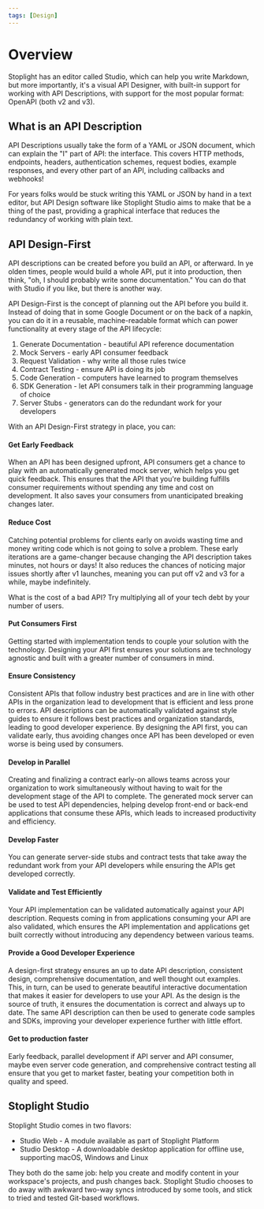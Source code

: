 ```yaml
---
tags: [Design]
---
```


# Overview

Stoplight has an editor called Studio, which can help you write Markdown, but more importantly, it's a visual API Designer, with built-in support for working with API Descriptions, with support for the most popular format: OpenAPI (both v2 and v3). 

## What is an API Description

API Descriptions usually take the form of a YAML or JSON document, which can explain the "I" part of API: the interface. This covers HTTP methods, endpoints, headers, authentication schemes, request bodies, example responses, and every other part of an API, including callbacks and webhooks!

For years folks would be stuck writing this YAML or JSON by hand in a text editor, but API Design software like Stoplight Studio aims to make that be a thing of the past, providing a graphical interface that reduces the redundancy of working with plain text. 

## API Design-First

API descriptions can be created before you build an API, or afterward. In ye olden times, people would build a whole API, put it into production, then think, "oh, I should probably write some documentation." You can do that with Studio if you like, but there is another way.

API Design-First is the concept of planning out the API before you build it.  Instead of doing that in some Google Document or on the back of a napkin, you can do it in a reusable, machine-readable format which can power functionality at every stage of the API lifecycle:

1. Generate Documentation - beautiful API reference documentation
1. Mock Servers - early API consumer feedback
1. Request Validation - why write all those rules twice
1. Contract Testing - ensure API is doing its job
1. Code Generation - computers have learned to program themselves
1. SDK Generation - let API consumers talk in their programming language of choice
1. Server Stubs - generators can do the redundant work for your developers

With an API Design-First strategy in place, you can:

#### Get Early Feedback

When an API has been designed upfront, API consumers get a chance to play with an automatically generated mock server, which helps you get quick feedback. This ensures that the API that you're building fulfills consumer requirements without spending any time and cost on development. It also saves your consumers from unanticipated breaking changes later. 

#### Reduce Cost

Catching potential problems for clients early on avoids wasting time and money writing code which is not going to solve a problem. These early iterations are a game-changer because changing the API description takes minutes, not hours or days! It also reduces the chances of noticing major issues shortly after v1 launches, meaning you can put off v2 and v3 for a while, maybe indefinitely.

What is the cost of a bad API? Try multiplying all of your tech debt by your number of users.

#### Put Consumers First

Getting started with implementation tends to couple your solution with the technology. Designing your API first ensures your solutions are technology agnostic and built with a greater number of consumers in mind.

#### Ensure Consistency

Consistent APIs that follow industry best practices and are in line with other APIs in the organization lead to development that is efficient and less prone to errors. API descriptions can be automatically validated against style guides to ensure it follows best practices and organization standards, leading to good developer experience. By designing the API first, you can validate early, thus avoiding changes once API has been developed or even worse is being used by consumers.   

#### Develop in Parallel

Creating and finalizing a contract early-on allows teams across your organization to work simultaneously without having to wait for the development stage of the API to complete. The generated mock server can be used to test API dependencies, helping develop front-end or back-end applications that consume these APIs, which leads to increased productivity and efficiency. 

#### Develop Faster

You can generate server-side stubs and contract tests that take away the redundant work from your API developers while ensuring the APIs get developed correctly. 

#### Validate and Test Efficiently

Your API implementation can be validated automatically against your API description. Requests coming in from applications consuming your API are also validated, which ensures the API implementation and applications get built correctly without introducing any dependency between various teams. 

#### Provide a Good Developer Experience

A design-first strategy ensures an up to date API description, consistent design, comprehensive documentation, and well thought out examples. This, in turn, can be used to generate beautiful interactive documentation that makes it easier for developers to use your API. As the design is the source of truth, it ensures the documentation is correct and always up to date. The same API description can then be used to generate code samples and SDKs, improving your developer experience further with little effort.

#### Get to production faster

Early feedback, parallel development if API server and API consumer, maybe even server code generation, and comprehensive contract testing all ensure that you get to market faster, beating your competition both in quality and speed. 

<!-- TODO refactor functionality can talk about ## API Design-Catchup -->

## Stoplight Studio

Stoplight Studio comes in two flavors:

- Studio Web - A module available as part of Stoplight Platform
- Studio Desktop - A downloadable desktop application for offline use, supporting macOS, Windows and Linux

They both do the same job: help you create and modify content in your workspace's projects, and push changes back. Stoplight Studio chooses to do away with awkward two-way syncs introduced by some tools, and stick to tried and tested Git-based workflows.
